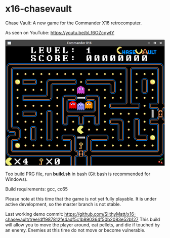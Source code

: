 # x16-chasevault
Chase Vault: A new game for the Commander X16 retrocomputer.

As seen on YouTube: https://youtu.be/bLf6OZcqwIY

![](ChaseVaultDemo.png)

Too build PRG file, run **build.sh** in bash (Git bash is recommended for Windows).

Build requirements: gcc, cc65

Please note at this time that the game is not yet fully
playable. It is under active development, so the master branch is not stable.

Last working demo commit: https://github.com/SlithyMatt/x16-chasevault/tree/dff987812fe4adf5c1b890364f50b2083e52b127
This build will allow you to move the player around, eat pellets, and die if touched by an enemy. Enemies at this time do not move or become vulnerable.
